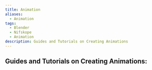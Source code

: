 ```yaml
---
title: Animation
aliases:
  - Animation
tags:
  - Blender
  - Nifskope
  - Animation
description: Guides and Tutorials on Creating Animations
---
```

## Guides and Tutorials on Creating Animations: